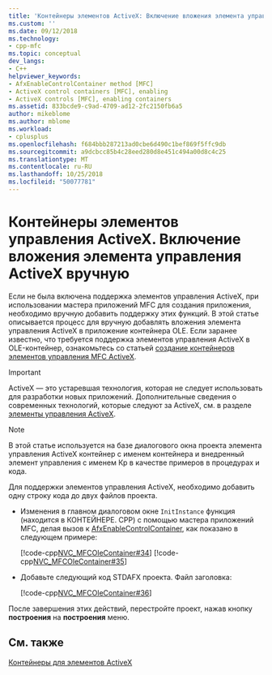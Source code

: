 ```yaml
---
title: 'Контейнеры элементов ActiveX: Включение вложения элемента управления ActiveX вручную | Документация Майкрософт'
ms.custom: ''
ms.date: 09/12/2018
ms.technology:
- cpp-mfc
ms.topic: conceptual
dev_langs:
- C++
helpviewer_keywords:
- AfxEnableControlContainer method [MFC]
- ActiveX control containers [MFC], enabling
- ActiveX controls [MFC], enabling containers
ms.assetid: 833bcde9-c9ad-4709-ad12-2fc2150fb6a5
author: mikeblome
ms.author: mblome
ms.workload:
- cplusplus
ms.openlocfilehash: f684bbb287213ad0cbe6d490c1bef869f5ffc9db
ms.sourcegitcommit: a9dcbcc85b4c28eed280d8e451c494a00d8c4c25
ms.translationtype: MT
ms.contentlocale: ru-RU
ms.lasthandoff: 10/25/2018
ms.locfileid: "50077781"
---
```

# <a name="activex-control-containers-manually-enabling-activex-control-containment"></a>Контейнеры элементов управления ActiveX. Включение вложения элемента управления ActiveX вручную

Если не была включена поддержка элементов управления ActiveX, при использовании мастера приложений MFC для создания приложения, необходимо вручную добавить поддержку этих функций. В этой статье описывается процесс для вручную добавлять вложения элемента управления ActiveX в приложение контейнера OLE. Если заранее известно, что требуется поддержка элементов управления ActiveX в OLE-контейнер, ознакомьтесь со статьей [создание контейнеров элементов управления MFC ActiveX](../mfc/reference/creating-an-mfc-activex-control-container.md).

>[!IMPORTANT]
> ActiveX — это устаревшая технология, которая не следует использовать для разработки новых приложений. Дополнительные сведения о современных технологий, которые следуют за ActiveX, см. в разделе [элементы управления ActiveX](activex-controls.md).

> [!NOTE]
>  В этой статье используется на базе диалогового окна проекта элемента управления ActiveX контейнер с именем контейнера и внедренный элемент управления с именем Кр в качестве примеров в процедурах и кода.

Для поддержки элементов управления ActiveX, необходимо добавить одну строку кода до двух файлов проекта.

- Изменения в главном диалоговом окне `InitInstance` функция (находится в КОНТЕЙНЕРЕ. CPP) с помощью мастера приложений MFC, делая вызов к [AfxEnableControlContainer](reference/ole-initialization.md#afxenablecontrolcontainer), как показано в следующем примере:

   [!code-cpp[NVC_MFCOleContainer#34](../mfc/codesnippet/cpp/activex-control-containers-manually-enabling-activex-control-containment_1.cpp)]
    [!code-cpp[NVC_MFCOleContainer#35](../mfc/codesnippet/cpp/activex-control-containers-manually-enabling-activex-control-containment_2.cpp)]

- Добавьте следующий код STDAFX проекта. Файл заголовка:

   [!code-cpp[NVC_MFCOleContainer#36](../mfc/codesnippet/cpp/activex-control-containers-manually-enabling-activex-control-containment_3.h)]

После завершения этих действий, перестройте проект, нажав кнопку **построения** на **построения** меню.

## <a name="see-also"></a>См. также

[Контейнеры для элементов ActiveX](../mfc/activex-control-containers.md)

